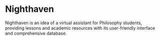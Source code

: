 # Nighthaven
Nighthaven is an idea of a virtual assistant for Philosophy students, providing lessons and academic resources with its user-friendly interface and comprehensive database.
